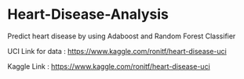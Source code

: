 # Heart-Disease-Analysis
Predict heart disease by using Adaboost and Random Forest Classifier

UCI Link for data : https://www.kaggle.com/ronitf/heart-disease-uci

Kaggle Link : https://www.kaggle.com/ronitf/heart-disease-uci

